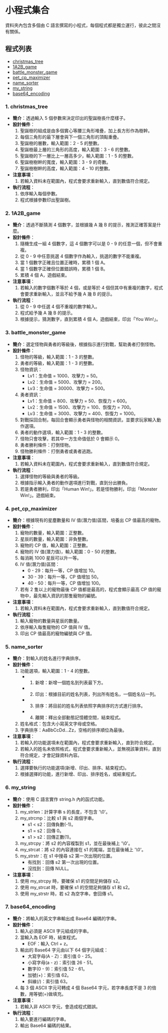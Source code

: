 # **小程式集合**
資料夾內包含多個由 C 語言撰寫的小程式，每個程式都是獨立運行，彼此之間沒有關係。

## **程式列表**
- [christmas_tree](#1-christmas_tree)
- [1A2B_game](#2-1A2B_game)
- [battle_monster_game](#3-battle_monster_game)
- [pet_cp_maximizer](#4-pet_cp_maximizer)
- [name_sorter](#5-name_sorter)
- [my_string](#6-my_string)
- [base64_encoding](#7-base64_encoding)

### **1. christmas_tree**
- **簡介**：透過輸入 5 個參數來決定印出的聖誕樹長什麼樣子。
- **設計條件**：
	1. 聖誕樹的組成是由多個實心等腰三角形堆疊，加上長方形作為樹幹。
	2. 每個三角形的最下層會與下一個三角形的頂點重疊。
	3. 聖誕樹的層數，輸入範圍：2 - 5 的整數。
	4. 聖誕樹最上層的三角形的高度，輸入範圍：3 - 6 的整數。
	5. 聖誕樹的下一層比上一層高多少，輸入範圍：1 - 5 的整數。
	6. 聖誕樹樹幹的寬度，輸入範圍：3 - 9 的奇數。
	7. 聖誕樹樹幹的高度，輸入範圍：4 - 10 的整數。
- **注意事項**：
	1. 若輸入資料未在範圍內，程式會要求重新輸入，直到數值符合規定。
- **執行流程**：
	1. 依序輸入每個參數。
	2. 程式根據參數印出聖誕樹。
### **2. 1A2B_game**
- **簡介**：透過不斷猜測 4 個數字，並根據幾 A 幾 B 的提示，推測正確答案是什麼。
- **設計條件**：
	1. 隨機生成一組 4 個數字，這 4 個數字可以是 0 - 9 的任意一個，但不會重複。
	2. 從 0 - 9 中任意挑選 4 個數字作為輸入，挑選的數字不能重複。
	3. 當 1 個數字正確且位置正確時，累積 1 個 A。
	4. 當 1 個數字正確但位置錯誤時，累積 1 個 B。
	5. 累積 4 個 A，遊戲結束。
- **注意事項**：
	1. 若輸入的數字個數不等於 4 個，或是等於 4 個但其中有重複的數字，程式會要求重新輸入，並且不給予幾 A 幾 B 的提示。
- **執行流程**：
	1. 從 0 - 9 中任選 4 個不重複的數字輸入。
	2. 程式給予幾 A 幾 B 的提示。
	3. 根據提示，猜測數字，直到累積 4 個 A，遊戲結束，印出「You Win!」。
### **3. battle_monster_game**
- **簡介**：選定怪物與勇者的等級後，根據指示進行對戰，幫助勇者打倒怪物。
- **設計條件**：
	1. 怪物的等級，輸入範圍：1 - 3 的整數。
	2. 勇者的等級，輸入範圍：1 - 3 的整數。
	3. 怪物資訊：
		- Lv1：生命值 = 1000、攻擊力 = 50。
		- Lv2：生命值 = 5000、攻擊力 = 200。
		- Lv3：生命值 = 30000、攻擊力 = 500。
	4. 勇者資訊：
		- Lv1：生命值 = 800、攻擊力 = 50、恢復力 = 600。
		- Lv2：生命值 = 1500、攻擊力 = 100、恢復力 = 700。
		- Lv3：生命值 = 3000、攻擊力 = 400、恢復力 = 1000。
	5. 對戰採回合制，每回合會顯示勇者與怪物的相關資訊，並要求玩家輸入動作選項。
	6. 勇者的動作選項，輸入範圍：1 - 3 的整數。
	7. 怪物只會攻擊，若其中一方生命值低於 0 會顯示 0。
	8. 勇者勝利條件：打倒怪物。
	9. 怪物勝利條件：打倒勇者或勇者逃跑。
- **注意事項**：
	1. 若輸入資料未在範圍內，程式會要求重新輸入，直到數值符合規定。
- **執行流程**：
	1. 選擇怪物的等級與勇者的等級。
	2. 根據指示輸入勇者的動作選項進行對戰，直到分出勝負。
	3. 若是勇者勝利，印出「Human Win!」。若是怪物勝利，印出「Monster Win!」。遊戲結束。
### **4. pet_cp_maximizer**
- **簡介**：根據現有的星塵數量和 IV 值(潛力值)區間，培養出 CP 值最高的寵物。
- **設計條件**：
	1. 寵物的數量，輸入範圍：正整數。
	2. 星辰的數量，輸入範圍：非負整數。
	3. 寵物的 CP 值，輸入範圍：正整數。
	4. 寵物的 IV 值(潛力值)，輸入範圍：0 - 50 的整數。
	5. 每消耗 1000 星辰可以升一等。
	6. IV 值(潛力值)區間：
		- 0 - 29：每升一等，CP 值增加 10。
		- 30 - 39：每升一等，CP 值增加 50。
		- 40 - 50：每升一等，CP 值增加 100。
	7. 若有 2 隻以上的寵物最後 CP 值都是最高的，程式會顯示最高 CP 值的寵物中，最先輸入資訊的那隻寵物的編號。
- **注意事項**：
	1. 若輸入資料未在範圍內，程式會要求重新輸入，直到數值符合規定。
- **執行流程**：
	1. 輸入寵物的數量與星辰的數量。
	2. 依序輸入每隻寵物的 CP 值與 IV 值。
	3. 印出 CP 值最高的寵物編號與 CP 值。
### **5. name_sorter**
- **簡介**：對輸入的姓名進行字典排序。
- **設計條件**：
	1. 功能選項，輸入範圍：1 - 4 的整數。
		- 1. 新增：新增一個姓名到列表最下方。
		- 2. 印出：根據目前的姓名列表，列出所有姓名，一個姓名佔一列。
		- 3. 排序：將目前的姓名列表依照字典排序的方式進行排序。
		- 4. 離開：釋出全部動態記憶體空間，結束程式。
	2. 姓名格式：包含大小寫英文字母或空格。
	3. 字典排序：AaBbCcDd…Zz，空格的排序順位為最後。
- **注意事項**：
	1. 若輸入的功能選項未在範圍內，程式會要求重新輸入，直到符合規定。
	2. 若輸入的姓名未依照格式，程式會要求重新輸入，並無視該筆資料，直到符合規定，才會記錄資料內容。
- **執行流程**：
	1. 選擇要執行的功能選項(新增、印出、排序、結束程式)。
	2. 根據選擇的功能，進行新增、印出、排序姓名，或結束程式。
### **6. my_string**
- **簡介**：使用 C 語言實作 string.h 內的函式功能。
- **設計條件**：
	1. my_strlen：計算字串 s 的長度，不包含 '\0'。
	2. my_strcmp：比較 s1 與 s2 兩個字串。
		- s1 < s2：回傳負數(-1)。
		- s1 = s2：回傳 0。
		- s1 > s2：回傳正數(1)。
	3. my_strcpy：將 s2 的內容複製到 s1，並在最後補上 '\0'。
	4. my_strcat：將 s2 的內容連接在 s1 的尾端，並在最後補上 '\0'。
	5. my_strstr：在 s1 中搜尋 s2 第一次出現的位置。
		- 有找到：回傳 s2 第一次出現的位置。
		- 沒找到：回傳 NULL。
- **注意事項**：
	1. 使用 my_strcpy 時，要確保 s1 的空間足夠儲存 s2。
	2. 使用 my_strcat 時，要確保 s1 的空間足夠儲存 s1 和 s2。
	3. 使用 my_strstr 時，若 s2 為空字串，會回傳 s1。
### **7. base64_encoding**
- **簡介**：將輸入的英文字串輸出成 Base64 編碼的字串。
- **設計條件**：
	1. 輸入必須是 ASCII 字元組成的字串。
	2. 當輸入為 EOF 時，結束程式。
		- EOF：輸入 Ctrl + z。
	3. 輸出的 Base64 字元由以下 64 個字元組成：
		- 大寫字母(A - Z)：索引值 0 - 25。
		- 小寫字母(a - z)：索引值 26 - 51。
		- 數字(0 - 9)：索引值 52 - 61。
		- 加號(+)：索引值 62。
		- 斜線(/)：索引值 63。
	4. 每 3 個 ASCII 字元可轉成 4 個 Base64 字元，若字串長度不是 3 的倍數，用等號(=)做填充。
- **注意事項**：
	1. 若輸入非 ASCII 字元，會造成程式錯誤。
- **執行流程**：
	1. 輸入要進行編碼的字串。
	2. 輸出 Base64 編碼的結果。